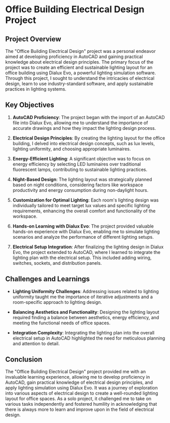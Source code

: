 # Office Building Electrical Design Project

## Project Overview

The "Office Building Electrical Design" project was a personal endeavor aimed at developing proficiency in AutoCAD and gaining practical knowledge about electrical design principles. The primary focus of the project was to create an efficient and sustainable lighting layout for an office building using Dialux Evo, a powerful lighting simulation software. Through this project, I sought to understand the intricacies of electrical design, learn to use industry-standard software, and apply sustainable practices in lighting systems.

## Key Objectives

1. **AutoCAD Proficiency**: The project began with the import of an AutoCAD file into Dialux Evo, allowing me to understand the importance of accurate drawings and how they impact the lighting design process.

2. **Electrical Design Principles**: By creating the lighting layout for the office building, I delved into electrical design concepts, such as lux levels, lighting uniformity, and choosing appropriate luminaires.

3. **Energy-Efficient Lighting**: A significant objective was to focus on energy efficiency by selecting LED luminaires over traditional fluorescent lamps, contributing to sustainable lighting practices.

4. **Night-Based Design**: The lighting layout was strategically planned based on night conditions, considering factors like workspace productivity and energy consumption during non-daylight hours.

5. **Customization for Optimal Lighting**: Each room's lighting design was individually tailored to meet target lux values and specific lighting requirements, enhancing the overall comfort and functionality of the workspace.

6. **Hands-on Learning with Dialux Evo**: The project provided valuable hands-on experience with Dialux Evo, enabling me to simulate lighting scenarios and analyze the performance of different lighting setups.

7. **Electrical Setup Integration**: After finalizing the lighting design in Dialux Evo, the project extended to AutoCAD, where I learned to integrate the lighting plan with the electrical setup. This included adding wiring, switches, sockets, and distribution panels.

## Challenges and Learnings

- **Lighting Uniformity Challenges**: Addressing issues related to lighting uniformity taught me the importance of iterative adjustments and a room-specific approach to lighting design.

- **Balancing Aesthetics and Functionality**: Designing the lighting layout required finding a balance between aesthetics, energy efficiency, and meeting the functional needs of office spaces.

- **Integration Complexity**: Integrating the lighting plan into the overall electrical setup in AutoCAD highlighted the need for meticulous planning and attention to detail.

## Conclusion

The "Office Building Electrical Design" project provided me with an invaluable learning experience, allowing me to develop proficiency in AutoCAD, gain practical knowledge of electrical design principles, and apply lighting simulation using Dialux Evo. It was a journey of exploration into various aspects of electrical design to create a well-rounded lighting layout for office spaces. As a solo project, it challenged me to take on various tasks independently and fostered humility in acknowledging that there is always more to learn and improve upon in the field of electrical design.
